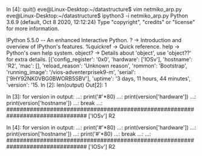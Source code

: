 In [4]: quit()
eve@Linux-Desktop:~/datastructure$ vim netmiko_arp.py 
eve@Linux-Desktop:~/datastructure$ ipython3 -i netmiko_arp.py 
Python 3.6.9 (default, Oct  8 2020, 12:12:24) 
Type "copyright", "credits" or "license" for more information.

IPython 5.5.0 -- An enhanced Interactive Python.
?         -> Introduction and overview of IPython's features.
%quickref -> Quick reference.
help      -> Python's own help system.
object?   -> Details about 'object', use 'object??' for extra details.
[{'config_register': '0x0',
  'hardware': ['IOSv'],
  'hostname': 'R2',
  'mac': [],
  'reload_reason': 'Unknown reason',
  'rommon': 'Bootstrap',
  'running_image': '/vios-adventerprisek9-m',
  'serial': ['9HY92NK0VBG0BWORB5SBV'],
  'uptime': '3 days, 11 hours, 44 minutes',
  'version': '15.
In [2]: len(output)
Out[2]: 1

In [3]: for version in output:
   ...:     print('#'*80)
   ...:     print(version['hardware'])
   ...:     print(version['hostname'])
   ...:     break
   ...: 
################################################################################
['IOSv']
R2

In [4]: for version in output:
   ...:     print('#'*80)
   ...:     print(version['hardware'])
   ...:     print(version['hostname'])
   ...:     print('#'*80)
   ...:     break
   ...: 
   ...: 
################################################################################
['IOSv']
R2
#####
